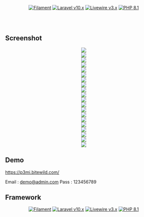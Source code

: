 <p align="center">
    <a href="https://github.com/filamentphp/filament/actions"><img alt="Filament" src="https://img.shields.io/badge/Filament-v3.x-orange?style=for-the-badge"></a>
    <a href="https://laravel.com"><img alt="Laravel v10.x" src="https://img.shields.io/badge/Laravel-v10.x-FF2D20?style=for-the-badge&logo=laravel"></a>
    <a href="https://livewire.laravel.com"><img alt="Livewire v3.x" src="https://img.shields.io/badge/Livewire-v3.x-FB70A9?style=for-the-badge"></a>
    <a href="https://php.net"><img alt="PHP 8.1" src="https://img.shields.io/badge/PHP-8.1-777BB4?style=for-the-badge&logo=php"></a>
</p>

<br>
<br>

## Screenshot
<p align="center">
    <img src="https://github.com/isaandreanme/portal/blob/main/Screenshoot/1.png?raw=true" />
    <br>
    <img src="https://github.com/isaandreanme/portal/blob/main/Screenshoot/2.png?raw=true" />
    <br>
    <img src="https://github.com/isaandreanme/portal/blob/main/Screenshoot/3.png?raw=true" />
    <br>
    <img src="https://github.com/isaandreanme/portal/blob/main/Screenshoot/4.png?raw=true" />
    <br>
    <img src="https://github.com/isaandreanme/portal/blob/main/Screenshoot/5.png?raw=true" />
    <br>
    <img src="https://github.com/isaandreanme/portal/blob/main/Screenshoot/6.png?raw=true" />
    <br>
    <img src="https://github.com/isaandreanme/portal/blob/main/Screenshoot/7.png?raw=true" />
    <br>
    <img src="https://github.com/isaandreanme/portal/blob/main/Screenshoot/8.png?raw=true" />
    <br>
    <img src="https://github.com/isaandreanme/portal/blob/main/Screenshoot/9.png?raw=true" />
    <br>
    <img src="https://github.com/isaandreanme/portal/blob/main/Screenshoot/10.png?raw=true" />
    <br>
    <img src="https://github.com/isaandreanme/portal/blob/main/Screenshoot/11.png?raw=true" />
    <br>
    <img src="https://github.com/isaandreanme/portal/blob/main/Screenshoot/12.png?raw=true" />
    <br>
    <img src="https://github.com/isaandreanme/portal/blob/main/Screenshoot/13.png?raw=true" />
    <br>
    <img src="https://github.com/isaandreanme/portal/blob/main/Screenshoot/14.png?raw=true" />
    <br>
    <img src="https://github.com/isaandreanme/portal/blob/main/Screenshoot/15.png?raw=true" />
    <br>
    <img src="https://github.com/isaandreanme/portal/blob/main/Screenshoot/16.png?raw=true" />
    <br>
    <img src="https://github.com/isaandreanme/portal/blob/main/Screenshoot/17.png?raw=true" />
    <br>
    <img src="https://github.com/isaandreanme/portal/blob/main/Screenshoot/18.png?raw=true" />
    <br>
    <img src="https://github.com/isaandreanme/portal/blob/main/Screenshoot/19.png?raw=true" />
    <br>
    <img src="https://github.com/isaandreanme/portal/blob/main/Screenshoot/20.png?raw=true" />
    <br>
</p>


## Demo

https://p3mi.bitewild.com/

Email : demo@admin.com
Pass : 123456789

## Framework
<p align="center">
    <a href="https://github.com/filamentphp/filament/actions"><img alt="Filament" src="https://img.shields.io/badge/Filament-v3.x-orange?style=for-the-badge"></a>
    <a href="https://laravel.com"><img alt="Laravel v10.x" src="https://img.shields.io/badge/Laravel-v10.x-FF2D20?style=for-the-badge&logo=laravel"></a>
    <a href="https://livewire.laravel.com"><img alt="Livewire v3.x" src="https://img.shields.io/badge/Livewire-v3.x-FB70A9?style=for-the-badge"></a>
    <a href="https://php.net"><img alt="PHP 8.1" src="https://img.shields.io/badge/PHP-8.1-777BB4?style=for-the-badge&logo=php"></a>
</p>
